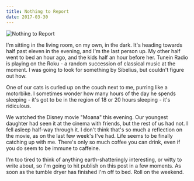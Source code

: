 ```yaml
---
title: Nothing to Report
date: 2017-03-30
---
```


![Nothing to Report](https://source.unsplash.com/l7dbl-sUg3k/1600x900)

I'm sitting in the living room, on my own, in the dark. It's heading towards half past eleven in the evening, and I'm the last person up. My other half went to bed an hour ago, and the kids half an hour before her. Tunein Radio is playing on the Roku - a random succession of classical music at the moment. I was going to look for something by Sibelius, but couldn't figure out how.

One of our cats is curled up on the couch next to me, purring like a motorbike. I sometimes wonder how many hours of the day he spends sleeping - it's got to be in the region of 18 or 20 hours sleeping - it's ridiculous.

We watched the Disney movie "Moana" this evening. Our youngest daughter had seen it at the cinema with friends, but the rest of us had not. I fell asleep half-way through it. I don't think that's so much a reflection on the movie, as on the last few week's I've had. Life seems to be finally catching up with me. There's only so much coffee you can drink, even if you do seem to be immune to caffeine.

I'm too tired to think of anything earth-shatteringly interesting, or witty to write about, so I'm going to hit publish on this post in a few moments. As soon as the tumble dryer has finished I'm off to bed. Roll on the weekend.